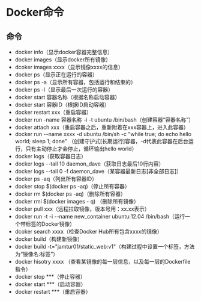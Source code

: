 # Docker命令 #

## 命令 ##
- docker info（显示docker容器完整信息）
- docker images（显示docker所有镜像）
- dcoker images xxxx（显示镜像xxxx的信息）
- docker ps（显示正在运行的容器）
- docker ps -a（显示所有容器，包括运行和结束的）
- docker ps -l（显示最后一次运行的容器）
- docker start 容器名称（根据名称启动容器）
- docker start 容器ID（根据ID启动容器）
- docker restart xxx（重启容器）
- docker run -name 容器名称 -i -t ubuntu /bin/bash（创建容器“容器名称”）
- docker attach xxx（重启容器之后，重新附着在xxx容器上，进入此容器）
- docker run --name xxxx -d ubuntu /bin/sh -c "while true; do echo hello world; sleep 1; done" （创建守护式[长期运行]容器，-d代表此容器在后台运行，只有主动停止才会停止，循环输出hello world）
- docker logs（获取容器日志）
- docker logs --tail 10 daemon_dave（获取日志最后10行内容）
- docker logs --tail 0 -f daemon_dave（某容器最新日志[非全部日志]）
- docker ps -aq（列出所有容器ID）
- docker stop $(docker ps -aq)（停止所有容器）
- docker rm $(docker ps -aq)（删除所有容器）
- docker rmi $(docker images - q) （删除所有镜像）
- docker pull xxx（远程拉取镜像，版本号用：xx.xx表示）
- docker run -t -i --name new_container ubuntu:12.04 /bin/bash（运行一个带标签的Docker镜像）
- dcoker search xxxx（检查Docker Hub所有包含xxxx的镜像）
- docker build（构建新镜像）
- docker build -t="jamtur01/static_web:v1"（构建过程中设置一个标签，方法为“镜像名:标签”）
- docker hisotry xxxx （查看某镜像的每一层信息，以及每一层的Dockerfile指令）
- docker stop ***（停止容器）
- docker start ***（启动容器）
- docker restart ***（重启容器）